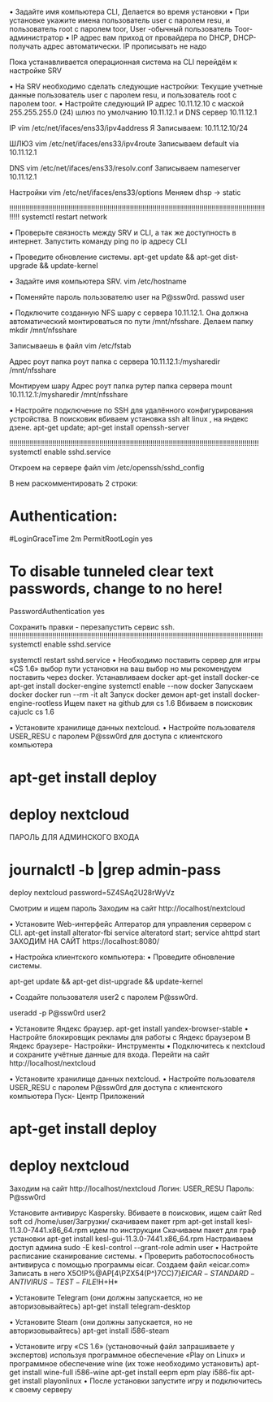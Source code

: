 

•	Задайте имя компьютера CLI,
Делается во время установки
•	При установке укажите имена пользователь user с паролем resu, и пользователь root с паролем toor,
User -обычный пользователь
Toor- администратор
•	IP адрес вам приход от провайдера по DHCP,
DHCP- получать адрес автоматически. IP прописывать не надо



Пока устанавливается операционная система на CLI перейдём к настройке SRV

•	На SRV необходимо сделать следующие настройки: 
Текущие учетные данные пользователь user с паролем resu, и пользователь root с паролем toor.
•	Настройте следующий IP адрес 10.11.12.10 с маской 255.255.255.0 (24) шлюз по умолчанию 10.11.12.1 и DNS сервер 10.11.12.1

IP
vim /etc/net/ifaces/ens33/ipv4address	Я
Записываем: 10.11.12.10/24

ШЛЮЗ
vim /etc/net/ifaces/ens33/ipv4route
Записываем default via 10.11.12.1

DNS
vim /etc/net/ifaces/ens33/resolv.conf
Записываем nameserver 10.11.12.1

Настройки
vim /etc/net/ifaces/ens33/options
Меняем dhsp -> static

!!!!!!!!!!!!!!!!!!!!!!!!!!!!!!!!!!!!!!!!!!!!!!!!!!!!!!!!!!!!!!!!!!!!!!!!!!!!!!!!!!!!!!!!!!!!!!!!!!!!!!!!!!!!!!!!!!!!!!!!!!!!!!!!!!
systemctl restart network

	
•	Проверьте связность между SRV и CLI, а так же доступность в интернет.
Запустить команду ping по ip адресу CLI

•	Проведите обновление системы.
apt-get update && apt-get dist-upgrade && update-kernel

•	Задайте имя компьютера SRV. 
vim /etc/hostname


•	Поменяйте пароль пользователю user на P@ssw0rd.
passwd user


•	Подключите созданную NFS шару с сервера 10.11.12.1. Она должна автоматический монтироваться по пути /mnt/nfsshare.
Делаем папку
mkdir /mnt/nfsshare

Записываешь в файл
vim /etc/fstab

Адрес роут   папка роут    папка с сервера
10.11.12.1:/mysharedir /mnt/nfsshare

Монтируем шару
  Адрес роут        папка рутер  папка сервера
mount 10.11.12.1:/mysharedir /mnt/nfsshare


•	Настройте подключение по SSH для удалённого конфигурирования устройства.
В поисковик вбиваем установка ssh alt linux , на яндекс дзене.
apt-get update;
apt-get install openssh-server

!!!!!!!!!!!!!!!!!!!!!!!!!!!!!!!!!!!!!!!!!!!!!!!!!!!!!!!!!!!!!!!!!!!!!!!!!!!!!!!!!!!!!!!!!!!!!!!!!!!!!!!!!!!!!!!!!!!!!!!!!!
systemctl enable sshd.service


Откроем на сервере файл 
vim /etc/openssh/sshd_config

В нем раскомментировать 2 строки:
# Authentication:
#LoginGraceTime 2m
PermitRootLogin yes
# To disable tunneled clear text passwords, change to no here!
PasswordAuthentication yes

Сохранить правки - перезапустить сервис ssh.
!!!!!!!!!!!!!!!!!!!!!!!!!!!!!!!!!!!!!!!!!!!!!!!!!!!!!!!!!!!!!!!!!!!!!!!!!!!!!!!!!!!!!!!!!!!!!!!!!!!!!!!!!!!!!!!!!!!!!!!!!!!!
systemctl enable sshd.service

systemctl restart sshd.service
•	Необходимо поставить сервер для игры «CS 1.6» выбор пути установки на ваш выбор но мы рекомендуем поставить через docker.
Устанавливаем docker
apt-get install docker-ce
apt-get install docker-engine
systemctl enable --now docker
Запускаем docker
docker run --rm -it alt
Запуск docker демон
apt-get install docker-engine-rootless
Ищем пакет на github для  cs 1.6
Вбиваем в поисковик cajuclc cs 1.6

•	Установите хранилище данных nextcloud.
•	Настройте пользователя USER_RESU с паролем P@ssw0rd для доступа с клиентского компьютера

# apt-get install deploy
# deploy nextcloud
ПАРОЛЬ ДЛЯ АДМИНСКОГО ВХОДА
# journalctl -b |grep admin-pass
deploy nextcloud password=5Z4SAq2U28rWyVz

Смотрим и ищем пароль
Заходим на сайт
http://localhost/nextcloud

•	Установите Web-интерфейс Алтератор для управления сервером с CLI.
apt-get install alterator-fbi
service alteratord start; service ahttpd start
ЗАХОДИМ НА САЙТ
 https://localhost:8080/












•	Настройка клиентского компьютера:
•	Проведите обновление системы.

apt-get update && apt-get dist-upgrade && update-kernel


•	Создайте пользователя user2 с паролем P@ssw0rd.

useradd -p P@ssw0rd user2

•	Установите Яндекс браузер.
apt-get install yandex-browser-stable
•	Настройте блокировщик рекламы для работы с Яндекс браузером
В Яндекс браузере- Настройки- Инструменты
•	Подключитесь к nextcloud и сохраните учётные данные для входа.
Перейти на сайт http://localhost/nextcloud

•	Установите хранилище данных nextcloud.
•	Настройте пользователя USER_RESU с паролем P@ssw0rd для доступа с клиентского компьютера
Пуск- Центр Приложений
# apt-get install deploy
# deploy nextcloud
Заходим на сайт
http://localhost/nextcloud
Логин: USER_RESU
Пароль: P@ssw0rd

Установите антивирус Kaspersky.
Вбиваете в поисковик, ищем сайт Red soft
cd /home/user/Загрузки/
скачиваем пакет rpm
apt-get install kesl-11.3.0-7441.x86_64.rpm
идем по инструкции
Скачиваем пакет для граф установки
apt-get install kesl-gui-11.3.0-7441.x86_64.rpm
Настраиваем доступ админа
sudo -E kesl-control --grant-role admin user
•	Настройте расписание сканирование системы.
•	Проверить работоспособность антивируса с помощью программы eicar.
Создаем файл «eicar.com»
Записать в него
X5O!P%@AP[4\PZX54(P^)7CC)7}$EICAR-STANDARD-ANTIVIRUS-TEST-FILE!$H+H*


•	Установите Telegram (они должны запускается, но не авторизовывайтесь)
apt-get install telegram-desktop

•	Установите Steam (они должны запускается, но не авторизовывайтесь)
apt-get install i586-steam

•	Установите игру «CS 1.6» (установочный файл запрашиваете у экспертов) используя программное обеспечение «Play on Linux» и программное обеспечение wine (их тоже необходимо установить)
apt-get install wine-full i586-wine
apt-get install eepm
epm play i586-fix
apt-get install playonlinux
•	После установки запустите игру и подключитесь к своему серверу 
